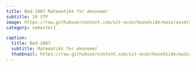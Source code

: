 ```yaml
---
title: Bed-1007 Matematikk for økonomer
subtitle: 10 STP
image: https://raw.githubusercontent.com/uit-econ/hovedside/main/assets/img/Bed-1007.jpg
category: semester1

caption:
  title: Bed-1007
  subtitle: Matematikk for økonomer
  thumbnail: https://raw.githubusercontent.com/uit-econ/hovedside/main/assets/img/Bed-1007.jpg
---
```



<script>  
var observer = new MutationObserver(function(mutationsList, observer) {
    for (var mutation of mutationsList){
  
        if (mutation.attributeName == 'aria-hidden' == false ) {
              console.log('The ' + mutation.attributeName + ' attribute was modified.');
            }

    }
});
observer.observe(document.getElementById('p1'), { attributes: true } );
  
</script>

